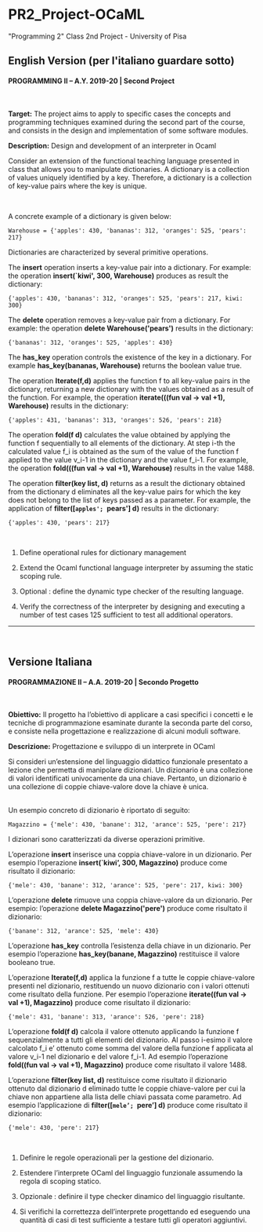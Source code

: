 # PR2_Project-OCaML
"Programming 2" Class 2nd Project - University of Pisa

## English Version (per l'italiano guardare sotto)
#### PROGRAMMING II – A.Y. 2019-20 | Second Project
<br>  

**Target:** The project aims to apply to specific cases the concepts and programming techniques examined during the second part of the course, and consists in the design and implementation of some software modules.  

**Description:** Design and development of an interpreter in Ocaml


Consider an extension of the functional teaching language presented in class that allows you to manipulate dictionaries. A dictionary is a collection of values uniquely identified by a key. Therefore, a dictionary is a collection of key-value pairs where the key is unique.

<br>

A concrete example of a dictionary is given below:

    Warehouse = {'apples': 430, 'bananas': 312, 'oranges': 525, 'pears': 217}
    
Dictionaries are characterized by several primitive operations.

The **insert** operation inserts a key-value pair into a dictionary. For example: the operation **insert(`kiwi', 300, Warehouse)** produces as result the dictionary:

    {'apples': 430, 'bananas': 312, 'oranges': 525, 'pears': 217, kiwi: 300}
    
The **delete** operation removes a key-value pair from a dictionary. For example: the operation **delete Warehouse('pears')** results in the dictionary:

    {'bananas': 312, 'oranges': 525, 'apples': 430}

The **has_key** operation controls the existence of the key in a dictionary. For example **has_key(bananas, Warehouse)** returns the boolean value true.

The operation **Iterate(f,d)** applies the function f to all key-value pairs in the dictionary, returning a new dictionary with the values obtained as a result of the function.
For example, the operation **iterate(((fun val -> val +1), Warehouse)** results in the dictionary:

    {'apples': 431, 'bananas': 313, 'oranges': 526, 'pears': 218}
    
The operation **fold(f d)** calculates the value obtained by applying the function f sequentially to all elements of the dictionary. At step i-th the calculated value f_i is obtained as the sum of the value of the function f applied to the value v_i-1 in the dictionary and the value f_i-1.
For example, the operation **fold(((fun val -> val +1), Warehouse)** results in the value 1488.

The operation **filter(key list, d)** returns as a result the dictionary obtained from the dictionary d eliminates all the key-value pairs for which the key does not belong to the list of keys passed as a parameter.
For example, the application of **filter([`apples'; `pears'] d)** results in the dictionary:

    {'apples': 430, 'pears': 217}
    
<br>

1. Define operational rules for dictionary management

2. Extend the Ocaml functional language interpreter by assuming the static scoping rule.

3. Optional : define the dynamic type checker of the resulting language.

4. Verify the correctness of the interpreter by designing and executing a number of test cases 125 sufficient to test all additional operators.

<hr><br>

## Versione Italiana
#### PROGRAMMAZIONE II – A.A. 2019-20 | Secondo Progetto
<br>  

**Obiettivo:** Il progetto ha l’obiettivo di applicare a casi specifici i concetti e le tecniche di programmazione esaminate
durante la seconda parte del corso, e consiste nella progettazione e realizzazione di alcuni moduli software.  

**Descrizione:** Progettazione e sviluppo di un interprete in OCaml


Si consideri un’estensione del linguaggio didattico funzionale presentato a lezione che permetta di
manipolare dizionari. Un dizionario è una collezione di valori identificati univocamente da una chiave.
Pertanto, un dizionario è una collezione di coppie chiave-valore dove la chiave è unica.

<br>  
Un esempio concreto di dizionario è riportato di seguito:  

    Magazzino = {'mele': 430, 'banane': 312, 'arance': 525, 'pere': 217}
    
I dizionari sono caratterizzati da diverse operazioni primitive.

L’operazione **insert** inserisce una coppia chiave-valore in un dizionario. Per
esempio l’operazione **insert(`kiwi’, 300, Magazzino)** produce come risultato il
dizionario:

    {'mele': 430, 'banane': 312, 'arance': 525, 'pere': 217, kiwi: 300}
    
L’operazione **delete** rimuove una coppia chiave-valore da un dizionario. Per
esempio: l’operazione **delete Magazzino('pere')** produce come risultato il
dizionario:

    {'banane': 312, 'arance': 525, 'mele': 430}
    
L’operazione **has_key** controlla l’esistenza della chiave in un dizionario. Per
esempio l’operazione **has_key(banane, Magazzino)** restituisce il valore booleano
true.

L’operazione **Iterate(f,d)** applica la funzione f a tutte le coppie chiave-valore
presenti nel dizionario, restituendo un nuovo dizionario con i valori ottenuti
come risultato della funzione.
Per esempio l’operazione **iterate((fun val -> val +1), Magazzino)** produce come
risultato il dizionario:

    {'mele': 431, 'banane': 313, 'arance': 526, 'pere': 218}
    
L’operazione **fold(f d)** calcola il valore ottenuto applicando la funzione f
sequenzialmente a tutti gli elementi del dizionario. Al passo i-esimo il valore
calcolato f_i e’ ottenuto come somma del valore della funzione f applicata al
valore v_i-1 nel dizionario e del valore f_i-1.
Ad esempio l’operazione **fold((fun val -> val +1), Magazzino)** produce come
risultato il valore 1488.

L’operazione **filter(key list, d)** restituisce come risultato il dizionario
ottenuto dal dizionario d eliminado tutte le coppie chiave-valore per cui la
chiave non appartiene alla lista delle chiavi passata come parametro. Ad esempio
l’applicazione di **filter([`mele’; `pere’] d)** produce come risultato il
dizionario:

    {'mele': 430, 'pere': 217}
    
<br>  

1. Definire le regole operazionali per la gestione del dizionario.

2. Estendere l’interprete OCaml del linguaggio funzionale assumendo la regola di scoping statico.

3. Opzionale : definire il type checker dinamico del linguaggio risultante.

4. Si verifichi la correttezza dell’interprete progettando ed eseguendo una quantità di casi di test
sufficiente a testare tutti gli operatori aggiuntivi.
